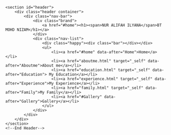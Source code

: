 <!DOCTYPE html>
<html lang="en">
<head>
    <meta charset="UTF-8">
    <meta name="viewport" content="width=device-width, initial-scale=1.0">
    <link rel="stylesheet" href="home.css">
    <title>Arissa's Website</title>
    <link rel="shortcut icon" type="x-icon" href="img/logo.png">

 <!--Header-->
    <section id="header">
        <div class="header container">
            <div class="nav-bar">
                <div class="brand">
                    <a href="#home"><h1><span>NUR ALIFAH ILYANA</span>BT MOHD NIZAM</h1></a>
                </div>
                <div class="nav-list">
                    <div class="happy"><div class="bar"></div></div>
                    <ul>
                        <li><a href="#home" data-after="Home">Home</a></li>
                        <li><a href="aboutme.html" target="_self" data-after="Aboutme">About me</a></li>
                        <li><a href="education.html" target="_self" data-after="Education"> My Education</a></li>
                        <li><a href="experience.html" target="_self" data-after="Experience">My Experience</a></li>
                        <li><a href="family.html" target="_self" data-after="Family">My Family</a></li>
                        <li><a href="#Gallery" data-after="Gallery">Gallery</a></li>
                    </ul>
                </div>
            </div>
        </div>
    </section>
    <!--End Header-->
